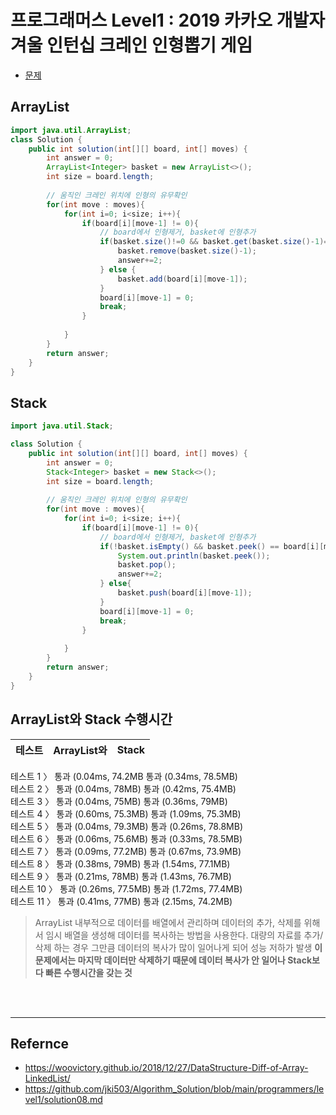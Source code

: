 # 프로그래머스 Level1 : 2019 카카오 개발자 겨울 인턴십 크레인 인형뽑기 게임


- [문제](https://programmers.co.kr/learn/courses/30/lessons/64061?language=java)

## ArrayList

```java
import java.util.ArrayList;
class Solution {    
    public int solution(int[][] board, int[] moves) {
        int answer = 0;
        ArrayList<Integer> basket = new ArrayList<>();
        int size = board.length;
        
        // 움직인 크레인 위치에 인형의 유무확인     
        for(int move : moves){ 
            for(int i=0; i<size; i++){
                if(board[i][move-1] != 0){
                    // board에서 인형제거, basket에 인형추가
                    if(basket.size()!=0 && basket.get(basket.size()-1)==board[i][move-1]){
                        basket.remove(basket.size()-1);
                        answer+=2;
                    } else {
                        basket.add(board[i][move-1]);
                    }
                    board[i][move-1] = 0;
                    break;
                }
                
            }            
        }
        return answer;
    }
}
```
## Stack

```java
import java.util.Stack;

class Solution {   
    public int solution(int[][] board, int[] moves) {
        int answer = 0;
        Stack<Integer> basket = new Stack<>();
        int size = board.length;
        
        // 움직인 크레인 위치에 인형의 유무확인     
        for(int move : moves){ 
            for(int i=0; i<size; i++){
                if(board[i][move-1] != 0){
                    // board에서 인형제거, basket에 인형추가
                    if(!basket.isEmpty() && basket.peek() == board[i][move-1]){
                        System.out.println(basket.peek());
                        basket.pop();
                        answer+=2;        
                    } else{
                        basket.push(board[i][move-1]);
                    }
                    board[i][move-1] = 0;
                    break;
                }                 
                
            }            
        }
        return answer;
    }
}
```

## ArrayList와 Stack 수행시간

|테스트|ArrayList와|Stack|
|---|---|---|
테스트 1 〉	    통과 (0.04ms, 74.2MB       통과 (0.34ms, 78.5MB)    
테스트 2 〉	    통과 (0.04ms, 78MB)        통과 (0.42ms, 75.4MB)    
테스트 3 〉	    통과 (0.04ms, 75MB)        통과 (0.36ms, 79MB)      
테스트 4 〉	    통과 (0.60ms, 75.3MB)      통과 (1.09ms, 75.3MB)    
테스트 5 〉	    통과 (0.04ms, 79.3MB)      통과 (0.26ms, 78.8MB)    
테스트 6 〉	    통과 (0.06ms, 75.6MB)      통과 (0.33ms, 78.5MB)    
테스트 7 〉	    통과 (0.09ms, 77.2MB)      통과 (0.67ms, 73.9MB)    
테스트 8 〉	    통과 (0.38ms, 79MB)        통과 (1.54ms, 77.1MB)    
테스트 9 〉	    통과 (0.21ms, 78MB)        통과 (1.43ms, 76.7MB)    
테스트 10 〉	통과 (0.26ms, 77.5MB)      통과 (1.72ms, 77.4MB)    
테스트 11 〉	통과 (0.41ms, 77MB)        통과 (2.15ms, 74.2MB)    

>ArrayList
내부적으로 데이터를 배열에서 관리하며 데이터의 추가, 삭제를 위해서 임시 배열을 생성해 데이터를 복사하는 방법을 사용한다.
대량의 자료를 추가/삭제 하는 경우 그만큼 데이터의 복사가 많이 일어나게 되어 성능 저하가 발생
**이 문제에서는 마지막 데이터만 삭제하기 때문에 데이터 복사가 안 일어나 Stack보다 빠른 수행시간을 갖는 것** 

<br>
<br>

- - -
## Refernce
- <https://woovictory.github.io/2018/12/27/DataStructure-Diff-of-Array-LinkedList/>
- <https://github.com/jki503/Algorithm_Solution/blob/main/programmers/level1/solution08.md>